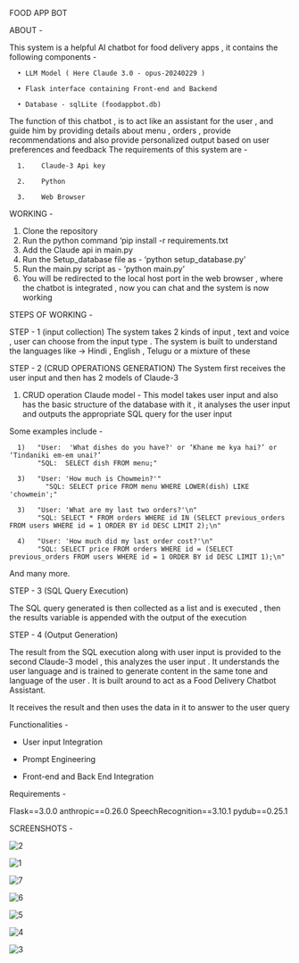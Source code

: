 FOOD APP BOT

ABOUT - 

This system is a helpful AI chatbot for food delivery apps , it contains the following components - 

      •	LLM Model ( Here Claude 3.0 - opus-20240229 )
      
      •	Flask interface containing Front-end and Backend
      
      •	Database - sqlLite (foodappbot.db)
      
The function of this chatbot , is to act like an assistant for the user , and guide him by providing details about menu , orders , provide recommendations and also provide personalized output based on user preferences and feedback 
The requirements of this system are - 

      1.	Claude-3 Api key
      
      2.	Python
      
      3.	Web Browser

WORKING - 

  1)	Clone the repository 
  2)	Run the python command ‘pip install -r requirements.txt 
  3)	Add the Claude api in main.py
  4)	Run the Setup_database file as - ‘python setup_database.py’
  5)	Run the main.py script as - ‘python main.py’
  6)	You will be redirected to the local host port in the web browser , where the chatbot is integrated , now you can chat and the system is now working

STEPS OF WORKING -

STEP - 1 (input collection)
The system takes 2 kinds of input , text and voice , user can choose from the input type . The system is built to understand the languages like -> Hindi , English , Telugu or a mixture of these 

STEP - 2 (CRUD OPERATIONS GENERATION)
The System first receives the user input and then has 2 models of Claude-3 

1.	CRUD operation Claude model - This model takes user input and also has the basic structure of the database with it , it analyses the user input and outputs the appropriate SQL query for the user input
   
Some examples include - 

      1)   "User:  'What dishes do you have?' or ‘Khane me kya hai?’ or ‘Tindaniki em-em unai?’
           "SQL:  SELECT dish FROM menu;"
           
      3)   "User: 'How much is Chowmein?'"
       		 "SQL: SELECT price FROM menu WHERE LOWER(dish) LIKE 'chowmein';" 
          
      3)   "User: 'What are my last two orders?'\n"
           "SQL: SELECT * FROM orders WHERE id IN (SELECT previous_orders FROM users WHERE id = 1 ORDER BY id DESC LIMIT 2);\n"
           
      4)   "User: 'How much did my last order cost?'\n"
      	   "SQL: SELECT price FROM orders WHERE id = (SELECT previous_orders FROM users WHERE id = 1 ORDER BY id DESC LIMIT 1);\n"
And many more.

STEP - 3 (SQL Query Execution)

The SQL query generated is then collected as a list and is executed , then the results variable is appended with the output of the execution

STEP - 4 (Output Generation)

The result from the SQL execution along with user input is provided to the second Claude-3 model , this analyzes the user input . It understands the user language and is trained to generate content in the same tone and language of the user .
It is built around to act as a Food Delivery Chatbot Assistant.

It receives the result and then uses the data in it to answer to the user query

Functionalities - 

-	User input Integration

-	Prompt Engineering

-	Front-end and Back End Integration


Requirements - 

Flask==3.0.0
anthropic==0.26.0
SpeechRecognition==3.10.1
pydub==0.25.1

SCREENSHOTS - 

![2](https://github.com/Hari-Thakur/FoodAppBot/assets/157131792/eec61ba3-d7dd-4280-bf60-8d6c9fc89ed6)

![1](https://github.com/Hari-Thakur/FoodAppBot/assets/157131792/e49737d3-9332-403f-89a4-f04ce865f962)

![7](https://github.com/Hari-Thakur/FoodAppBot/assets/157131792/71b068e8-7934-4b25-9750-fcd456a5a456)

![6](https://github.com/Hari-Thakur/FoodAppBot/assets/157131792/16f47b6f-0401-44ea-a31c-864528988333)

![5](https://github.com/Hari-Thakur/FoodAppBot/assets/157131792/a23c781e-783d-4827-87c5-4c5ba3836a13)

![4](https://github.com/Hari-Thakur/FoodAppBot/assets/157131792/8809e3f3-8ebc-4afa-8d23-1fd1ccc49595)

![3](https://github.com/Hari-Thakur/FoodAppBot/assets/157131792/21217018-f8d6-410b-92d0-1f46770d40b1)

